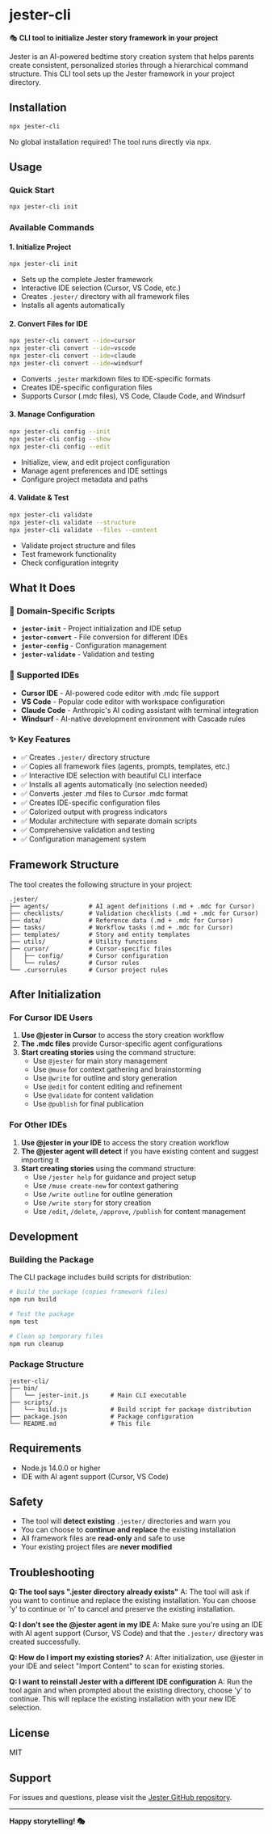 # jester-cli

🎭 **CLI tool to initialize Jester story framework in your project**

Jester is an AI-powered bedtime story creation system that helps parents create consistent, personalized stories through a hierarchical command structure. This CLI tool sets up the Jester framework in your project directory.

## Installation

```bash
npx jester-cli
```

No global installation required! The tool runs directly via npx.

## Usage

### Quick Start
```bash
npx jester-cli init
```

### Available Commands

#### 1. Initialize Project
```bash
npx jester-cli init
```
- Sets up the complete Jester framework
- Interactive IDE selection (Cursor, VS Code, etc.)
- Creates `.jester/` directory with all framework files
- Installs all agents automatically

#### 2. Convert Files for IDE
```bash
npx jester-cli convert --ide=cursor
npx jester-cli convert --ide=vscode
npx jester-cli convert --ide=claude
npx jester-cli convert --ide=windsurf
```
- Converts `.jester` markdown files to IDE-specific formats
- Creates IDE-specific configuration files
- Supports Cursor (.mdc files), VS Code, Claude Code, and Windsurf

#### 3. Manage Configuration
```bash
npx jester-cli config --init
npx jester-cli config --show
npx jester-cli config --edit
```
- Initialize, view, and edit project configuration
- Manage agent preferences and IDE settings
- Configure project metadata and paths

#### 4. Validate & Test
```bash
npx jester-cli validate
npx jester-cli validate --structure
npx jester-cli validate --files --content
```
- Validate project structure and files
- Test framework functionality
- Check configuration integrity

## What It Does

### 🎯 Domain-Specific Scripts
- **`jester-init`** - Project initialization and IDE setup
- **`jester-convert`** - File conversion for different IDEs
- **`jester-config`** - Configuration management
- **`jester-validate`** - Validation and testing

### 🎨 Supported IDEs
- **Cursor IDE** - AI-powered code editor with .mdc file support
- **VS Code** - Popular code editor with workspace configuration
- **Claude Code** - Anthropic's AI coding assistant with terminal integration
- **Windsurf** - AI-native development environment with Cascade rules

### ✨ Key Features
- ✅ Creates `.jester/` directory structure
- ✅ Copies all framework files (agents, prompts, templates, etc.)
- ✅ Interactive IDE selection with beautiful CLI interface
- ✅ Installs all agents automatically (no selection needed)
- ✅ Converts .jester .md files to Cursor .mdc format
- ✅ Creates IDE-specific configuration files
- ✅ Colorized output with progress indicators
- ✅ Modular architecture with separate domain scripts
- ✅ Comprehensive validation and testing
- ✅ Configuration management system

## Framework Structure

The tool creates the following structure in your project:

```
.jester/
├── agents/           # AI agent definitions (.md + .mdc for Cursor)
├── checklists/       # Validation checklists (.md + .mdc for Cursor)
├── data/             # Reference data (.md + .mdc for Cursor)
├── tasks/            # Workflow tasks (.md + .mdc for Cursor)
├── templates/        # Story and entity templates
├── utils/            # Utility functions
├── cursor/           # Cursor-specific files
│   ├── config/       # Cursor configuration
│   └── rules/        # Cursor rules
└── .cursorrules      # Cursor project rules
```

## After Initialization

### For Cursor IDE Users
1. **Use @jester in Cursor** to access the story creation workflow
2. **The .mdc files** provide Cursor-specific agent configurations
3. **Start creating stories** using the command structure:
   - Use `@jester` for main story management
   - Use `@muse` for context gathering and brainstorming
   - Use `@write` for outline and story generation
   - Use `@edit` for content editing and refinement
   - Use `@validate` for content validation
   - Use `@publish` for final publication

### For Other IDEs
1. **Use @jester in your IDE** to access the story creation workflow
2. **The @jester agent will detect** if you have existing content and suggest importing it
3. **Start creating stories** using the command structure:
   - Use `/jester help` for guidance and project setup
   - Use `/muse create-new` for context gathering
   - Use `/write outline` for outline generation
   - Use `/write story` for story creation
   - Use `/edit`, `/delete`, `/approve`, `/publish` for content management

## Development

### Building the Package

The CLI package includes build scripts for distribution:

```bash
# Build the package (copies framework files)
npm run build

# Test the package
npm test

# Clean up temporary files
npm run cleanup
```

### Package Structure

```
jester-cli/
├── bin/
│   └── jester-init.js      # Main CLI executable
├── scripts/
│   └── build.js            # Build script for package distribution
├── package.json            # Package configuration
└── README.md               # This file
```

## Requirements

- Node.js 14.0.0 or higher
- IDE with AI agent support (Cursor, VS Code)

## Safety

- The tool will **detect existing** `.jester/` directories and warn you
- You can choose to **continue and replace** the existing installation
- All framework files are **read-only** and safe to use
- Your existing project files are **never modified**

## Troubleshooting

**Q: The tool says ".jester directory already exists"**
A: The tool will ask if you want to continue and replace the existing installation. You can choose 'y' to continue or 'n' to cancel and preserve the existing installation.

**Q: I don't see the @jester agent in my IDE**
A: Make sure you're using an IDE with AI agent support (Cursor, VS Code) and that the `.jester/` directory was created successfully.

**Q: How do I import my existing stories?**
A: After initialization, use @jester in your IDE and select "Import Content" to scan for existing stories.

**Q: I want to reinstall Jester with a different IDE configuration**
A: Run the tool again and when prompted about the existing directory, choose 'y' to continue. This will replace the existing installation with your new IDE selection.

## License

MIT

## Support

For issues and questions, please visit the [Jester GitHub repository](https://github.com/jester-cli/jester-cli).

---

**Happy storytelling! 🎭**

